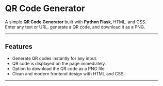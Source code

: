 # QR Code Generator

A simple **QR Code Generator** built with **Python Flask**, HTML, and CSS.  
Enter any text or URL, generate a QR code, and download it as a PNG.

---

## Features

- Generate QR codes instantly for any input.  
- QR code is displayed on the page immediately.  
- Option to download the QR code as a PNG file.  
- Clean and modern frontend design with HTML and CSS.  

---

